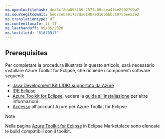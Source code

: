 ```yaml
---
ms.openlocfilehash: dea8cf8da093159c257fc09caea4f4e2992799a7
ms.sourcegitcommit: be67ceba91727da014879d16bbbbc19756ee22e2
ms.translationtype: HT
ms.contentlocale: it-IT
ms.lasthandoff: 05/05/2020
ms.locfileid: "81670917"
---
```

## <a name="prerequisites"></a>Prerequisites

Per completare la procedura illustrata in questo articolo, sarà necessario installare Azure Toolkit for Eclipse, che richiede i componenti software seguenti:

* [Java Development Kit (JDK) supportato da Azure](https://aka.ms/azure-jdks)
* [IDE Eclipse](http://www.eclipse.org/downloads/)
* [Azure Toolkit for Eclipse](https://marketplace.eclipse.org/content/azure-toolkit-eclipse), vedere la [guida all'installazione](../installation.md) per altre informazioni
* [Accesso](../sign-in-instructions.md) all'account Azure per Azure Toolkit for Eclipse

> [!NOTE]
> Nella pagina [Azure Toolkit for Eclipse](http://marketplace.eclipse.org/content/azure-toolkit-eclipse) in Eclipse Marketplace sono elencate le build compatibili con il toolkit.

<!--
> [!IMPORTANT]
> If you are using the Azure Toolkit for Eclipse on Windows, the toolkit requires installing the Azure SDK 2.9.6 or later in order to use the Azure emulator. You have two options for installing the Azure SDK:
>
> * You can download and install the Azure SDK by using the [Web Platform Installer (WebPI)](https://go.microsoft.com/fwlink/?LinkID=252838).
> * If you do not have the Azure SDK installed when you create your first Azure deployment project, you will be prompted to automatically download install the requisite version of the Azure SDK.
>
> Note that the Azure SDK is required on Windows only.
-->

